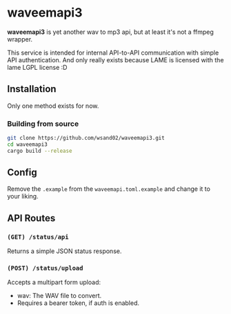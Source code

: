 # waveemapi3

**waveemapi3** is yet another wav to mp3 api, but at least it's not a ffmpeg wrapper.

This service is intended for internal API-to-API communication with simple API authentication.
And only really exists because LAME is licensed with the lame LGPL license :D

## Installation

Only one method exists for now.

### Building from source

```bash
git clone https://github.com/wsand02/waveemapi3.git
cd waveemapi3
cargo build --release
```

## Config

Remove the `.example` from the `waveemapi.toml.example` and change it to your liking.

## API Routes

### `(GET) /status/api`

Returns a simple JSON status response.

### `(POST) /status/upload`

Accepts a multipart form upload:
+ wav: The WAV file to convert.
+ Requires a bearer token, if auth is enabled.

